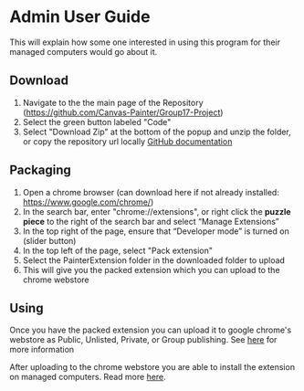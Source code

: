 # Admin User Guide
This will explain how some one interested in using this program for their managed computers would go about it.

## Download
1. Navigate to the the main page of the Repository (https://github.com/Canvas-Painter/Group17-Project)
2. Select the green button labeled "Code"
3. Select "Download Zip" at the bottom of the popup and unzip the folder, or copy the repository url locally [GitHub documentation](https://docs.github.com/en/repositories/creating-and-managing-repositories/cloning-a-repository)

## Packaging
1. Open a chrome browser (can download here if not already installed: https://www.google.com/chrome/)
2. In the search bar, enter "chrome://extensions", or right click the **puzzle piece** to the right of the search bar and select “Manage Extensions”
3. In the top right of the page, ensure that “Developer mode” is turned on (slider button)
4. In the top left of the page, select "Pack extension"
5. Select the PainterExtension folder in the downloaded folder to upload
6. This will give you the packed extension which you can upload to the chrome webstore

## Using
Once you have the packed extension you can upload it to google chrome's webstore as Public, Unlisted, Private, or Group publishing. See [here](https://support.google.com/chrome/a/answer/2714278?hl=en) for more information

After uploading to the chrome webstore you are able to install the extension on managed computers. Read more [here](https://support.google.com/chrome/a/answer/187202?sjid=15211359474570210853-NC#windows&zippy=%2Cwindows%2Clinux%2Cmac).
